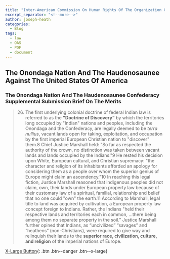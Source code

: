 ```yaml
---
title: "Inter-American Commission On Human Rights Of The Organization Of American States Case No. P-624-14"
excerpt_separator: "<!--more-->"
author: joseph-heath
categories:
  - Blog
tags:
  - law
  - OAS
  - PDF
  - document
---
```

## The Onondaga Nation And The Haudenosaunee Against The United States Of America
### The Onondaga Nation And The Haudenosaunee Confederacy Supplemental Submission Brief On The Merits

> 26. The first underlying colonial doctrine of federal Indian law is referred to as the **"Doctrine of Discovery"** by which the territories long occupied by "Indian" nations and peoples, including the Onondaga and the Confederacy, are legally deemed to be *terra nullius*, vacant lands open for taking, exploitation, and occupation by the first imperial European Christian nation to "discover" them.8 Chief Justice Marshall held: "So far as respected the authority of the crown, no distinction was taken between vacant lands and lands occupied by the Indians."9 He rested his decision upon White, European cultural, and Christian supremacy: "the character and religion of its inhabitants afforded an apology for considering them as a people over whom the superior genius of Europe might claim an ascendency."10 In reaching this legal fiction, Justice Marshall reasoned that indigenous peoples did not claim, own, their lands under European property law because of their customary law of a spiritual, familial, relationship and belief that no one could "own" the earth.11 According to Marshall, legal title to land was acquired by cultivation, a European property law concept foreign to Indians. Rather, the Indians "held their respective lands and territories each in common, ...there being among them no separate property in the soil.” Justice Marshall further opined that Indians, as “uncivilized” “savages” and “heathens” (non-Christians), were required to give way and relinquish their lands to the **superior race, civilization, culture, and religion** of the imperial nations of Europe.

<!--more-->

[X-Large Button](/assets/pdfs/Petitioners-Merits-Brief-revd-12.24.2023.pdf){: .btn .btn--danger .btn--x-large}